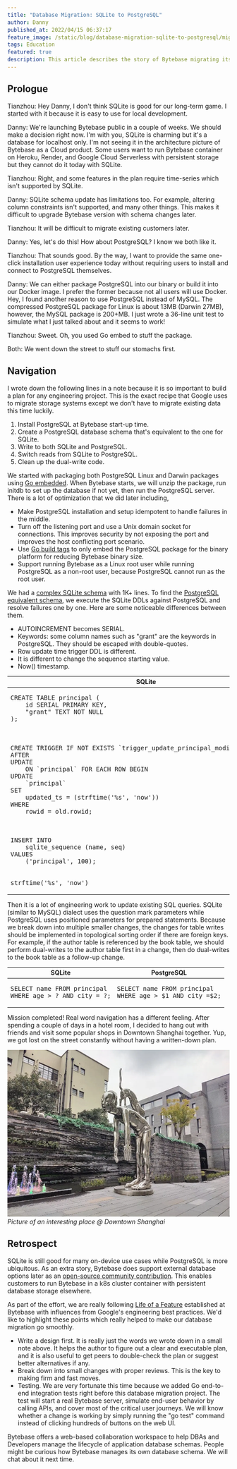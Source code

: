 ```yaml
---
title: "Database Migration: SQLite to PostgreSQL"
author: Danny
published_at: 2022/04/15 06:37:17
feature_image: /static/blog/database-migration-sqlite-to-postgresql/migration.webp
tags: Education
featured: true
description: This article describes the story of Bytebase migrating its storage from SQLite to PostgreSQL and the challenges on the way.
---
```


## Prologue

Tianzhou: Hey Danny, I don't think SQLite is good for our long-term game. I started with it because it is easy to use for local development.

Danny: We're launching Bytebase public in a couple of weeks. We should make a decision right now. I'm with you, SQLite is charming but it's a database for localhost only. I'm not seeing it in the architecture picture of Bytebase as a Cloud product. Some users want to run Bytebase container on Heroku, Render, and Google Cloud Serverless with persistent storage but they cannot do it today with SQLite.

Tianzhou: Right, and some features in the plan require time-series which isn't supported by SQLite.

Danny: SQLite schema update has limitations too. For example, altering column constraints isn't supported, and many other things. This makes it difficult to upgrade Bytebase version with schema changes later.

Tianzhou: It will be difficult to migrate existing customers later.

Danny: Yes, let's do this! How about PostgreSQL? I know we both like it.

Tianzhou: That sounds good. By the way, I want to provide the same one-click installation user experience today without requiring users to install and connect to PostgreSQL themselves.

Danny: We can either package PostgreSQL into our binary or build it into our Docker image. I prefer the former because not all users will use Docker. Hey, I found another reason to use PostgreSQL instead of MySQL. The compressed PostgreSQL package for Linux is about 13MB (Darwin 27MB), however, the MySQL package is 200+MB. I just wrote a 36-line unit test to simulate what I just talked about and it seems to work!

Tianzhou: Sweet. Oh, you used Go embed to stuff the package.

Both: We went down the street to stuff our stomachs first.

## Navigation

I wrote down the following lines in a note because it is so important to build a plan for any engineering project. This is the exact recipe that Google uses to migrate storage systems except we don't have to migrate existing data this time luckily.

1. Install PostgreSQL at Bytebase start-up time.
2. Create a PostgreSQL database schema that's equivalent to the one for SQLite.
3. Write to both SQLite and PostgreSQL.
4. Switch reads from SQLite to PostgreSQL.
5. Clean up the dual-write code.

We started with packaging both PostgreSQL Linux and Darwin packages using [Go embedded](https://pkg.go.dev/embed). When Bytebase starts, we will unzip the package, run initdb to set up the database if not yet, then run the PostgreSQL server. There is a lot of optimization that we did later including,

- Make PostgreSQL installation and setup idempotent to handle failures in the middle.
- Turn off the listening port and use a Unix domain socket for connections. This improves security by not exposing the port and improves the host conflicting port scenario.
- Use [Go build tags](https://pkg.go.dev/go/build) to only embed the PostgreSQL package for the binary platform for reducing Bytebase binary size.
- Support running Bytebase as a Linux root user while running PostgreSQL as a non-root user, because PostgreSQL cannot run as the root user.

We had a [complex SQLite schema](https://github.com/bytebase/bytebase/blob/0.13.0/store/migration/10001__init_schema.sql) with 1K+ lines. To find the [PostgreSQL equivalent schema](https://github.com/bytebase/bytebase/blob/release/v1.0.2/store/migration/10001__init_schema.sql), we execute the SQLite DDLs against PostgreSQL and resolve failures one by one. Here are some noticeable differences between them.

- AUTOINCREMENT becomes SERIAL.
- Keywords: some column names such as "grant" are the keywords in PostgreSQL. They should be escaped with double-quotes.
- Row update time trigger DDL is different.
- It is different to change the sequence starting value.
- Now() timestamp.

<table>
<thead>
<tr>
<th>
SQLite
</th>
<th>
PostgreSQL
</th>
</tr>
</thead>

<tbody>
<tr>
<td>
<pre>
CREATE TABLE principal (
    id SERIAL PRIMARY KEY,
    "grant" TEXT NOT NULL
);
</pre>
</td>
<td>
<pre>
CREATE TABLE principal (
    id SERIAL PRIMARY KEY,
    "grant" TEXT NOT NULL
);
</pre>
</td>
</tr>

<tr>
<td>
<pre>
CREATE TRIGGER IF NOT EXISTS `trigger_update_principal_modification_time`
AFTER
UPDATE
    ON `principal` FOR EACH ROW BEGIN
UPDATE
    `principal`
SET
    updated_ts = (strftime('%s', 'now'))
WHERE
    rowid = old.rowid;
</pre>
</td>
<td>
<pre>
CREATE OR REPLACE FUNCTION trigger_update_updated_ts()
RETURNS TRIGGER AS $$
BEGIN
  NEW.updated_ts = extract(epoch from now());
  RETURN NEW;
END;
LANGUAGE plpgsql;
CREATE TRIGGER update_principal_updated_ts
BEFORE
UPDATE
    ON principal FOR EACH ROW
EXECUTE FUNCTION trigger_update_updated_ts();
</pre>
</td>
</tr>

<tr>
<td>
<pre>
INSERT INTO
    sqlite_sequence (name, seq)
VALUES
    ('principal', 100);
</pre>
</td>
<td>
<pre>
ALTER SEQUENCE principal_id_seq RESTART WITH 101;
</pre>
</td>
</tr>

<tr>
<td>
<pre>
strftime('%s', 'now')
</pre>
</td>
<td>
<pre>
extract(epoch from now())
</pre>
</td>
</tr>
</tbody>
</table>

Then it is a lot of engineering work to update existing SQL queries. SQLite (similar to MySQL) dialect uses the question mark parameters while PostgreSQL uses positioned parameters for prepared statements. Because we break down into multiple smaller changes, the changes for table writes should be implemented in topological sorting order if there are foreign keys. For example, if the author table is referenced by the book table, we should perform dual-writes to the author table first in a change, then do dual-writes to the book table as a follow-up change.

<table>
<thead>
<tr>
<th>
SQLite
</th>
<th>
PostgreSQL
</th>
</tr>
</thead>

<tbody>
<tr>
<td>
<pre>
SELECT name FROM principal
WHERE age > ? AND city = ?;
</pre>
</td>
<td>
<pre>
SELECT name FROM principal
WHERE age > $1 AND city =$2;
</pre>
</td>
</tr>
</tbody>
</table>

Mission completed! Real word navigation has a different feeling. After spending a couple of days in a hotel room, I decided to hang out with friends and visit some popular shops in Downtown Shanghai together. Yup, we got lost on the street constantly without having a written-down plan.

![_](/static/blog/database-migration-sqlite-to-postgresql/city-sculpture.webp)_Picture of an interesting place @ Downtown Shanghai_

## Retrospect

SQLite is still good for many on-device use cases while PostgreSQL is more ubiquitous. As an extra story, Bytebase does support external database options later as an [open-source community contribution](https://github.com/bytebase/bytebase/issues/1027). This enables customers to run Bytebase in a k8s cluster container with persistent database storage elsewhere.

As part of the effort, we are really following [Life of a Feature](https://github.com/bytebase/bytebase/blob/main/docs/life-of-a-feature.md) established at Bytebase with influences from Google's engineering best practices. We'd like to highlight these points which really helped to make our database migration go smoothly.

- Write a design first. It is really just the words we wrote down in a small note above. It helps the author to figure out a clear and executable plan, and it is also useful to get peers to double-check the plan or suggest better alternatives if any.
- Break down into small changes with proper reviews. This is the key to making firm and fast moves.
- Testing. We are very fortunate this time because we added Go end-to-end integration tests right before this database migration project. The test will start a real Bytebase server, simulate end-user behavior by calling APIs, and cover most of the critical user journeys. We will know whether a change is working by simply running the "go test" command instead of clicking hundreds of buttons on the web UI.

Bytebase offers a web-based collaboration workspace to help DBAs and Developers manage the lifecycle of application database schemas. People might be curious how Bytebase manages its own database schema. We will chat about it next time.
